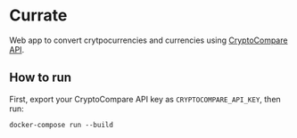 # Currate
Web app to convert crytpocurrencies and currencies using [CryptoCompare API](https://min-api.cryptocompare.com/).

## How to run
First, export your CryptoCompare API key as `CRYPTOCOMPARE_API_KEY`, then run:

```docker-compose run --build```
